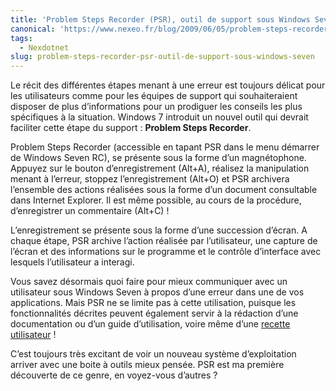 ```yaml
---
title: 'Problem Steps Recorder (PSR), outil de support sous Windows Seven'
canonical: 'https://www.nexeo.fr/blog/2009/06/05/problem-steps-recorder-psr-outil-de-support-sous-windows-seven/'
tags:
  - Nexdotnet
slug: problem-steps-recorder-psr-outil-de-support-sous-windows-seven
---
```


Le récit des différentes étapes menant à une erreur est toujours délicat pour
les utilisateurs comme pour les équipes de support qui souhaiteraient disposer
de plus d’informations pour un prodiguer les conseils les plus spécifiques à la
situation. Windows 7 introduit un nouvel outil qui devrait faciliter cette étape
du support : **Problem Steps Recorder**.

Problem Steps Recorder (accessible en tapant PSR dans le menu démarrer de
Windows Seven RC), se présente sous la forme d’un magnétophone. Appuyez sur le
bouton d’enregistrement (Alt+A), réalisez la manipulation menant à l’erreur,
stoppez l’enregistrement (Alt+O) et PSR archivera l’ensemble des actions
réalisées sous la forme d’un document consultable dans Internet Explorer. Il est
même possible, au cours de la procédure, d’enregistrer un commentaire (Alt+C) !

L’enregistrement se présente sous la forme d’une succession d’écran. A chaque
étape, PSR archive l’action réalisée par l’utilisateur, une capture de l’écran
et des informations sur le programme et le contrôle d’interface avec lesquels
l’utilisateur a interagi.

Vous savez désormais quoi faire pour mieux communiquer avec un utilisateur sous
Windows Seven à propos d’une erreur dans une de vos applications. Mais PSR ne se
limite pas à cette utilisation, puisque les fonctionnalités décrites peuvent
également servir à la rédaction d’une documentation ou d’un guide d’utilisation,
voire même d’une
[recette utilisateur](<http://fr.wikipedia.org/wiki/Recette_(informatique)#La_Recette_Utilisateur.2C_VA_ou_VABF>)
!

C’est toujours très excitant de voir un nouveau système d’exploitation arriver
avec une boite à outils mieux pensée. PSR est ma première découverte de ce
genre, en voyez-vous d’autres ?
